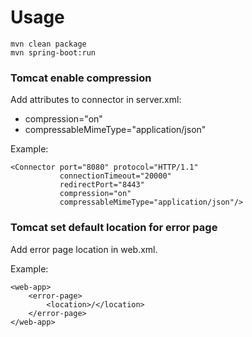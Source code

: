 # Usage

```
mvn clean package
mvn spring-boot:run
```

### Tomcat enable compression

Add attributes to connector in server.xml:
- compression="on"
- compressableMimeType="application/json"

Example:
```
<Connector port="8080" protocol="HTTP/1.1"
           connectionTimeout="20000"
           redirectPort="8443"
           compression="on"
           compressableMimeType="application/json"/>
```

### Tomcat set default location for error page

Add error page location in web.xml.

Example:
```
<web-app>
    <error-page>
        <location>/</location>
    </error-page>
</web-app>
```
